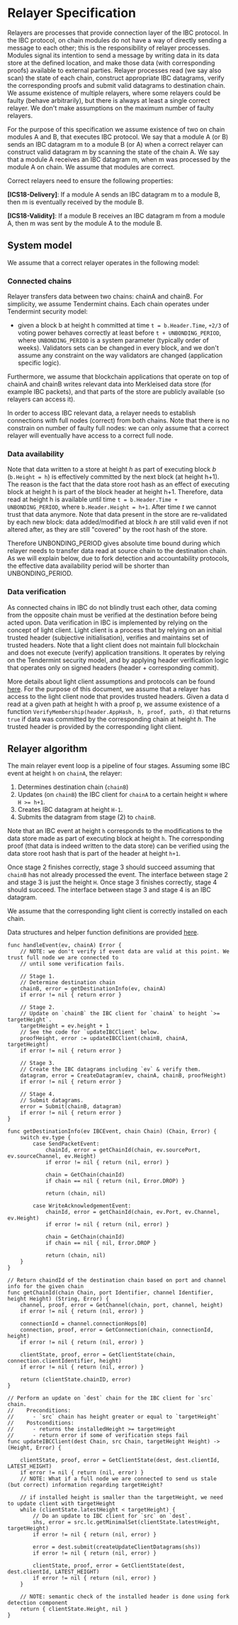 # Relayer Specification

Relayers are processes that provide connection layer of the IBC protocol. In the
IBC protocol, on chain modules do not have a way of directly sending a message
to each other; this is the responsibility of relayer processes. Modules signal
its intention to send a message by writing data in its data store at the defined
location, and make those data (with corresponding proofs) available to external
parties. Relayer processes read (we say also scan) the state of each chain,
construct appropriate IBC datagrams, verify the corresponding proofs and submit
valid datagrams to destination chain.\
We assume existence of multiple relayers, where some relayers could be faulty
(behave arbitrarily), but there is always at least a single correct relayer. We
don't make assumptions on the maximum number of faulty relayers.

For the purpose of this specification we assume existence of two on chain
modules A and B, that executes IBC protocol. We say that a module A (or B) sends
an IBC datagram m to a module B (or A) when a correct relayer can construct
valid datagram m by scanning the state of the chain A. We say that a module A
receives an IBC datagram m, when m was processed by the module A on chain. We
assume that modules are correct.

Correct relayers need to ensure the following properties:

**\[ICS18-Delivery]**: If a module A sends an IBC datagram m to a module B, then
m is eventually received by the module B.

**\[ICS18-Validity]**: If a module B receives an IBC datagram m from a module A,
then m was sent by the module A to the module B.

## System model

We assume that a correct relayer operates in the following model:

### Connected chains

Relayer transfers data between two chains: chainA and chainB. For simplicity, we
assume Tendermint chains. Each chain operates under Tendermint security model:

*   given a block b at height h committed at time `t = b.Header.Time`, `+2/3` of
    voting power behaves correctly at least before `t + UNBONDING_PERIOD`, where
    `UNBONDING_PERIOD` is a system parameter (typically order of weeks).
    Validators sets can be changed in every block, and we don't assume any
    constraint on the way validators are changed (application specific logic).

Furthermore, we assume that blockchain applications that operate on top of
chainA and chainB writes relevant data into Merkleised data store (for example
IBC packets), and that parts of the store are publicly available (so relayers
can access it).

In order to access IBC relevant data, a relayer needs to establish connections
with full nodes (correct) from both chains. Note that there is no constrain on
number of faulty full nodes: we can only assume that a correct relayer will
eventually have access to a correct full node.

### Data availability

Note that data written to a store at height *h* as part of executing block *b*
(`b.Height = h`) is effectively committed by the next block (at height h+1). The
reason is the fact that the data store root hash as an effect of executing block
at height h is part of the block header at height h+1. Therefore, data read at
height h is available until time `t = b.Header.Time + UNBONDING_PERIOD`, where
`b.Header.Height = h+1`. After time *t* we cannot trust that data anymore. Note
that data present in the store are re-validated by each new block: data
added/modified at block *h* are still valid even if not altered after, as they
are still "covered" by the root hash of the store.

Therefore UNBONDING\_PERIOD gives absolute time bound during which relayer needs
to transfer data read at source chain to the destination chain. As we will
explain below, due to fork detection and accountability protocols, the effective
data availability period will be shorter than UNBONDING\_PERIOD.

### Data verification

As connected chains in IBC do not blindly trust each other, data coming from the
opposite chain must be verified at the destination before being acted upon. Data
verification in IBC is implemented by relying on the concept of light client.
Light client is a process that by relying on an initial trusted header
(subjective initialisation), verifies and maintains set of trusted headers. Note
that a light client does not maintain full blockchain and does not execute
(verify) application transitions. It operates by relying on the Tendermint
security model, and by applying header verification logic that operates only on
signed headers (header + corresponding commit).

More details about light client assumptions and protocols can be found
[here](https://github.com/tendermint/spec/tree/master/rust-spec/lightclient).
For the purpose of this document, we assume that a relayer has access to the
light client node that provides trusted headers. Given a data d read at a given
path at height h with a proof p, we assume existence of a function
`VerifyMembership(header.AppHash, h, proof, path, d)` that returns `true` if
data was committed by the corresponding chain at height *h*. The trusted header
is provided by the corresponding light client.

## Relayer algorithm

The main relayer event loop is a pipeline of four stages. Assuming some IBC
event at height `h` on `chainA`, the relayer:

1.  Determines destination chain (`chainB`)
2.  Updates (on `chainB`) the IBC client for `chainA` to a certain height `H`
    where `H >= h+1`.
3.  Creates IBC datagram at height `H-1`.
4.  Submits the datagram from stage (2) to `chainB`.

Note that an IBC event at height `h` corresponds to the modifications to the
data store made as part of executing block at height `h`. The corresponding
proof (that data is indeed written to the data store) can be verified using the
data store root hash that is part of the header at height `h+1`.

Once stage 2 finishes correctly, stage 3 should succeed assuming that `chainB`
has not already processed the event. The interface between stage 2 and stage 3
is just the height `H`. Once stage 3 finishes correctly, stage 4 should succeed.
The interface between stage 3 and stage 4 is an IBC datagram.

We assume that the corresponding light client is correctly installed on each
chain.

Data structures and helper function definitions are provided
[here](https://github.com/informalsystems/ibc-rs/blob/master/docs/spec/relayer/Definitions.md).

```golang
func handleEvent(ev, chainA) Error {
    // NOTE: we don't verify if event data are valid at this point. We trust full node we are connected to
    // until some verification fails.

    // Stage 1.
    // Determine destination chain
    chainB, error = getDestinationInfo(ev, chainA)
    if error != nil { return error }

    // Stage 2.
    // Update on `chainB` the IBC client for `chainA` to height `>= targetHeight`.
    targetHeight = ev.height + 1
    // See the code for `updateIBCClient` below.
    proofHeight, error := updateIBCClient(chainB, chainA, targetHeight)
    if error != nil { return error }

    // Stage 3.
    // Create the IBC datagrams including `ev` & verify them.
    datagram, error = CreateDatagram(ev, chainA, chainB, proofHeight)
    if error != nil { return error }

    // Stage 4.
    // Submit datagrams.
    error = Submit(chainB, datagram)
    if error != nil { return error }
}

func getDestinationInfo(ev IBCEvent, chain Chain) (Chain, Error) {
    switch ev.type {
        case SendPacketEvent:
            chainId, error = getChainId(chain, ev.sourcePort, ev.sourceChannel, ev.Height)
            if error != nil { return (nil, error) }

            chain = GetChain(chainId)
            if chain == nil { return (nil, Error.DROP) }

            return (chain, nil)

        case WriteAcknowledgementEvent:
            chainId, error = getChainId(chain, ev.Port, ev.Channel, ev.Height)
            if error != nil { return (nil, error) }

            chain = GetChain(chainId)
            if chain == nil { nil, Error.DROP }

            return (chain, nil)
    }
}

// Return chaindId of the destination chain based on port and channel info for the given chain
func getChainId(chain Chain, port Identifier, channel Identifier, height Height) (String, Error) {
    channel, proof, error = GetChannel(chain, port, channel, height)
    if error != nil { return (nil, error) }

    connectionId = channel.connectionHops[0]
    connection, proof, error = GetConnection(chain, connectionId, height)
    if error != nil { return (nil, error) }

    clientState, proof, error = GetClientState(chain, connection.clientIdentifier, height)
    if error != nil { return (nil, error) }

    return (clientState.chainID, error)
}

// Perform an update on `dest` chain for the IBC client for `src` chain.
//    Preconditions:
//      - `src` chain has height greater or equal to `targetHeight`
//    Postconditions:
//      - returns the installedHeight >= targetHeight
//      - return error if some of verification steps fail
func updateIBCClient(dest Chain, src Chain, targetHeight Height) -> (Height, Error) {

    clientState, proof, error = GetClientState(dest, dest.clientId, LATEST_HEIGHT)
    if error != nil { return (nil, error) }
    // NOTE: What if a full node we are connected to send us stale (but correct) information regarding targetHeight?

    // if installed height is smaller than the targetHeight, we need to update client with targetHeight
    while (clientState.latestHeight < targetHeight) {
        // Do an update to IBC client for `src` on `dest`.
        shs, error = src.lc.getMinimalSet(clientState.latestHeight, targetHeight)
        if error != nil { return (nil, error) }

        error = dest.submit(createUpdateClientDatagrams(shs))
        if error != nil { return (nil, error) }

        clientState, proof, error = GetClientState(dest, dest.clientId, LATEST_HEIGHT)
        if error != nil { return (nil, error) }
    }

    // NOTE: semantic check of the installed header is done using fork detection component
    return { clientState.Height, nil }
}
```
